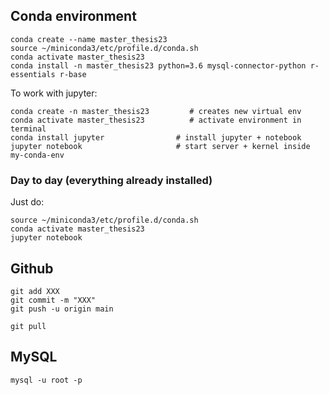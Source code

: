 ## Conda environment

```
conda create --name master_thesis23
source ~/miniconda3/etc/profile.d/conda.sh
conda activate master_thesis23
conda install -n master_thesis23 python=3.6 mysql-connector-python r-essentials r-base
```

To work with jupyter: 
```
conda create -n master_thesis23         # creates new virtual env
conda activate master_thesis23          # activate environment in terminal
conda install jupyter                # install jupyter + notebook
jupyter notebook                     # start server + kernel inside my-conda-env
```

### Day to day (everything already installed)
Just do:
```
source ~/miniconda3/etc/profile.d/conda.sh
conda activate master_thesis23
jupyter notebook

```

## Github
```
git add XXX
git commit -m "XXX"
git push -u origin main
```

```
git pull
```


## MySQL
```
mysql -u root -p
```
